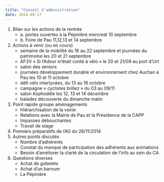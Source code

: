 ```yaml
---
title: "Conseil d'administration"
date: 2014-09-17
---
```


1. Bilan sur les actions de la rentrée
   * a. portes ouvertes à la Pépinière mercredi 10 septembre
   * b. Foire de Pau 11,12,13 et 14 septembre
2. Actions à venir (ou en cours)
   * semaine de la mobilité du 16 au 22 septembre et journées du patrimoine les 20 et 21 septembre
   * AF3V « Si l’Adour m’était conté à vélo » le 20 et 21/09 au port d’Urt
   * salon des seniors
   * journées développement durable et environnement chez Auchan à Pau les 10 et 11 octobre
   * défi vélo interlycées, du 13 au 16 octobre
   * campagne « cyclistes brillez » du 03 au 09/11
   * salon Asphodèle les 12, 13 et 14 décembre
   * balades découverte du dimanche matin
3. Point rapide groupe aménagements
   * Hiérarchisation de la voirie
   * Relations avec la Mairie de Pau et la Présidence de la CAPP
   * Impasses débouchantes
   * Travail de stage
4. Premiers préparatifs de l’AG du 26/11/2014
5. Autres points discutés
   * Nombre d’adhérents
   * Constat du manque de participation des adhérents aux animations
   * Besoin d’améliorer la clarté de la circulation de l’info au sein du CA
6. Questions diverses
   * Achat de gobelets
   * Achat d’un barnum
   * La Pépinière
